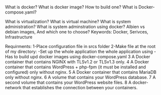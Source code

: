 What is docker?
What is docker image?
How to build one?
What is Docker-compose.yaml?

What is virtualization? What is virtual machine?
What is system administration?
What is system adminstration using docker?
Albien vs debian images, And which one to choose?
Keywords:
Docker, Serivces, Infrastructure






Requirments:
1-Place configuration file in srcs folder
2-Make file at the root of my directory:
	-Set up the whole application the whole application using
	-Has to build upd docker images using docker-compose.yaml
3 A Docker container that contains NGINX with TLSv1.2 or TLSv1.3 only.
4 A Docker container that contains WordPress + php-fpm (it must be installed and
configured) only without nginx.
5 A Docker container that contains MariaDB only without nginx.
6 A volume that contains your WordPress database.
7 A second volume that contains your WordPress website files.
8 A docker-network that establishes the connection between your containers.